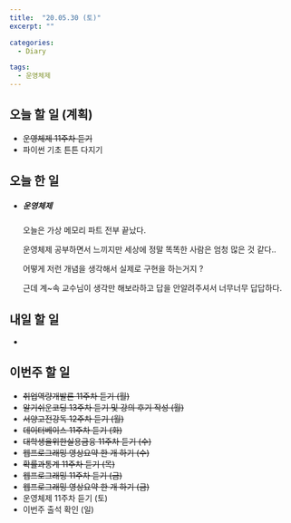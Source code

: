 ```yaml
---
title:  "20.05.30 (토)"
excerpt: ""

categories:
  - Diary

tags:
  - 운영체제
---
```


## 오늘 할 일 (계획)

- ~~운영체제 11주차 듣기~~
- 파이썬 기초 튼튼 다지기


## 오늘 한 일

- ##### 운영체제

  오늘은 가상 메모리 파트 전부 끝났다.

  운영체제 공부하면서 느끼지만 세상에 정말 똑똑한 사람은 엄청 많은 것 같다..

  어떻게 저런 개념을 생각해서 실제로 구현을 하는거지 ?

  근데 계~속 교수님이 생각만 해보라하고 답을 안알려주셔서 너무너무 답답하다.

## 내일 할 일

- 

## 이번주 할 일

- ~~취업역량개발론 11주차 듣기 (월)~~
- ~~알기쉬운코딩 13주차 듣기 및 강의 후기 작성 (월)~~
- ~~서양고전강독 12주차 듣기 (월)~~
- ~~데이터베이스 11주차 듣기 (화)~~
- ~~대학생을위한실용금융 11주차 듣기 (수)~~
- ~~웹프로그래밍 영상요약 한 개 하기 (수)~~
- ~~확률과통계 11주차 듣기 (목)~~
- ~~웹프로그래밍 11주차 듣기 (금)~~
- ~~웹프로그래밍 영상요약 한 개 하기 (금)~~
- 운영체제 11주차 듣기 (토)
- 이번주 출석 확인 (일)
